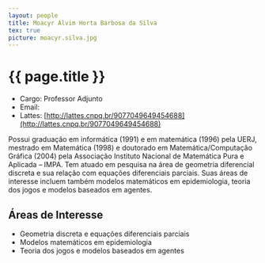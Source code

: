 ```yaml
---
layout: people
title: Moacyr Alvim Horta Barbosa da Silva
tex: true
picture: moacyr.silva.jpg
---
```


# {{ page.title }}

- Cargo: Professor Adjunto  
- Email: <script type='text/javascript'>var a = new Array('moacyr.sil','va@fgv.br');document.write("<a href='mailto:"+a[0]+a[1]+"'>"+a[0]+a[1]+"</a>");</script>
- Lattes: [http://lattes.cnpq.br/9077049649454688](http://lattes.cnpq.br/9077049649454688)

Possui graduação em informática (1991) e em matemática (1996) pela
UERJ, mestrado em Matemática (1998) e doutorado em
Matemática/Computação Gráfica (2004) pela Associação Instituto
Nacional de Matemática Pura e Aplicada – IMPA. Tem atuado em pesquisa
na área de geometria diferencial discreta e sua relação com equações
diferenciais parciais. Suas áreas de interesse incluem também modelos
matemáticos em epidemiologia, teoria dos jogos e modelos baseados em
agentes.

## Áreas de Interesse

- Geometria discreta e equações diferenciais parciais
- Modelos matemáticos em epidemiologia
- Teoria dos jogos e modelos baseados em agentes

